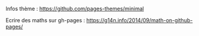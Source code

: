 Infos thème : https://github.com/pages-themes/minimal

Ecrire des maths sur gh-pages : https://g14n.info/2014/09/math-on-github-pages/
